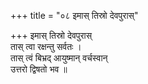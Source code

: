 +++
title = "०८ इमास् तिस्रो देवपुरास्"

+++
इमास् तिस्रो देवपुरास्  
तास् त्वा रक्षन्तु सर्वतः ।  
तास् त्वं बिभ्रद् आयुष्मान् वर्चस्वान्  
उत्तरो द्विषतो भव ॥